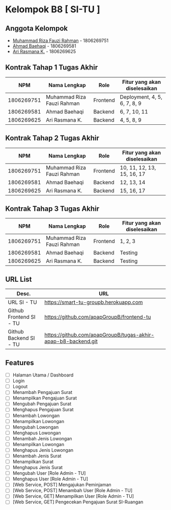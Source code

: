 # Kelompok B8 [ SI-TU ]

## Anggota Kelompok

- [Muhammad Riza Fauzi Rahman](https://github.com/rizafauzi) - 1806269751
- [Ahmad Baehaqi](https://github.com/ahmad-baehaqi) - 1806269581
- [Ari Rasmana K.](https://github.com/arirasmana) - 1806269625

## Kontrak Tahap 1 Tugas Akhir

| NPM        | Nama Lengkap               | Role     | Fitur yang akan diselesaikan |
| ---------- | -------------------------- | -------- | ---------------------------- |
| 1806269751 | Muhammad Riza Fauzi Rahman | Frontend | Deployment, 4, 5, 6, 7, 8, 9 |
| 1806269581 | Ahmad Baehaqi              | Backend  | 6, 7, 10, 11                 |
| 1806269625 | Ari Rasmana K.             | Backend  | 4, 5, 8, 9                   |

## Kontrak Tahap 2 Tugas Akhir

| NPM        | Nama Lengkap               | Role     | Fitur yang akan diselesaikan |
| ---------- | -------------------------- | -------- | ---------------------------- |
| 1806269751 | Muhammad Riza Fauzi Rahman | Frontend | 10, 11, 12, 13, 15, 16, 17   |
| 1806269581 | Ahmad Baehaqi              | Backend  | 12, 13, 14                   |
| 1806269625 | Ari Rasmana K.             | Backend  | 15, 16, 17                   |

## Kontrak Tahap 3 Tugas Akhir

| NPM        | Nama Lengkap               | Role     | Fitur yang akan diselesaikan |
| ---------- | -------------------------- | -------- | ---------------------------- |
| 1806269751 | Muhammad Riza Fauzi Rahman | Frontend | 1, 2, 3                      |
| 1806269581 | Ahmad Baehaqi              | Backend  | Testing                      |
| 1806269625 | Ari Rasmana K.             | Backend  | Testing                      |

## URL List

| Desc.                   | URL                                                           |
| ----------------------- | ------------------------------------------------------------- |
| URL SI - TU             | https://smart-tu-groupb.herokuapp.com                         |
| Github Frontend SI - TU | https://github.com/apapGroupB/frontend-tu                     |
| Github Backend SI - TU  | https://github.com/apapGroupB/tugas-akhir-apap-b8-backend.git |

## Features

- [ ] Halaman Utama / Dashboard
- [ ] Login
- [ ] Logout
- [ ] Menambah Pengajuan Surat
- [ ] Menampilkan Pengajuan Surat
- [ ] Mengubah Pengajuan Surat
- [ ] Menghapus Pengajuan Surat
- [ ] Menambah Lowongan
- [ ] Menampilkan Lowongan
- [ ] Mengubah Lowongan
- [ ] Menghapus Lowongan
- [ ] Menambah Jenis Lowongan
- [ ] Menampilkan Lowongan
- [ ] Menghapus Jenis Lowongan
- [ ] Menambah Jenis Surat
- [ ] Menampilkan Surat
- [ ] Menghapus Jenis Surat
- [ ] Mengubah User [Role Admin - TU]
- [ ] Menghapus User [Role Admin - TU]
- [ ] [Web Service, POST] Mengajukan Peminjaman
- [ ] [Web Service, POST] Menambah User [Role Admin - TU]
- [ ] [Web Service, GET] Menampilkan User [Role Admin - TU]
- [ ] [Web Service, GET] Pengecekan Pengajuan Surat SI-Ruangan
